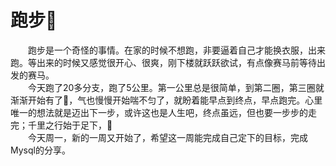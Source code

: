 # 跑步🏃‍

&emsp;&emsp;跑步是一个奇怪的事情。在家的时候不想跑，非要逼着自己才能换衣服，出来跑。等出来的时候又感觉很开心、很爽，刚下楼就跃跃欲试，有点像赛马前等待出发的赛马。<br/>
&emsp;&emsp;今天跑了20多分支，跑了5公里。第一公里总是很简单，到第二圈，第三圈就渐渐开始有了🍐，气也慢慢开始喘不匀了，就盼着能早点到终点，早点跑完。心里唯一的想法就是迈出下一步，或许这也是人生吧，终点虽远，但也要一步步的走完；千里之行始于足下，💪<br/>
&emsp;&emsp;今天周一，新的一周又开始了，希望这一周能完成自己定下的目标，完成Mysql的分享。